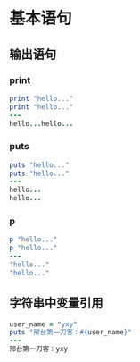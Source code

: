 # 基本语句
## 输出语句
### print
``` ruby
print "hello..."
print "hello..."
---
hello...hello...
```
### puts
``` ruby
puts "hello..."
puts "hello..."
---
hello...
hello...
```
### p
``` ruby
p "hello..."
p "hello..."
---
"hello..."
"hello..."
```

## 字符串中变量引用
``` ruby
user_name = "yxy"
puts "邢台第一刀客：#{user_name}"
---
邢台第一刀客：yxy
```